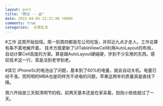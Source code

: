 ```yaml
---
layout: post
title: "周记 -- 此"
date: 2015-04-05 22:21:08 +0800
comments: true
categories:  点滴生活
---
```

#工作
这周开始加班。周一到周四都是在公司吃饭，并将近九点才走人。工作总算有条不紊地展开着。
技术方面更新了UITableViewCell利用AutoLayout的布局，自动计算Cell高度的方案。算是跟AutoLayout硬碰硬，学到不少实用的东西。感叹技术这一行，真是活到老学到老。

#其它
iPhone5c的电池出了问题，基本到了60%的电量，就会自动关机。电量已经不准。而阿明的MBA也是同样充不进电的问题，苹果这两年的质量真是直线下降。

周六开始放三天假清明节的假。前两天基本还是在家呆着。抱抱小依依就过了一天。
